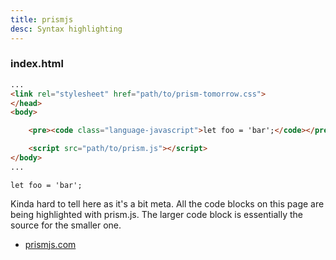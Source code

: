 ```yaml
---
title: prismjs
desc: Syntax highlighting
---
```

### index.html
```html
...
<link rel="stylesheet" href="path/to/prism-tomorrow.css">
</head>
<body>

    <pre><code class="language-javascript">let foo = 'bar';</code></pre>

    <script src="path/to/prism.js"></script>
</body>
...
```

<pre><code class="language-javascript">let foo = 'bar';</code></pre>

<div class="details">
    <p>Kinda hard to tell here as it's a bit meta. All the code blocks on this page are being highlighted with prism.js. The larger code block is essentially the source for the smaller one.</p>
    <ul>
        <li><a href="https://prismjs.com">prismjs.com</a></li>
    </ul>
</div>
